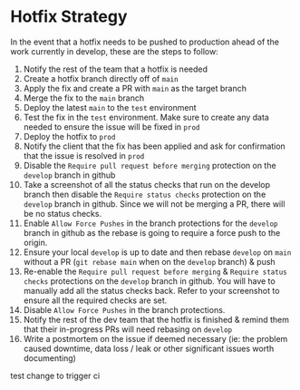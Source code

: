 # Hotfix Strategy

In the event that a hotfix needs to be pushed to production ahead of the work currently in develop, these are the steps to follow:

1. Notify the rest of the team that a hotfix is needed
2. Create a hotfix branch directly off of `main`
3. Apply the fix and create a PR with `main` as the target branch
4. Merge the fix to the `main` branch
5. Deploy the latest `main` to the `test` environment
6. Test the fix in the `test` environment. Make sure to create any data needed to ensure the issue will be fixed in `prod`
7. Deploy the hotfix to `prod`
8. Notify the client that the fix has been applied and ask for confirmation that the issue is resolved in `prod`
9. Disable the `Require pull request before merging` protection on the `develop` branch in github
10. Take a screenshot of all the status checks that run on the develop branch then disable the `Require status checks` protection on the `develop` branch in github. Since we will not be merging a PR, there will be no status checks.
11. Enable `Allow Force Pushes` in the branch protections for the `develop` branch in github as the rebase is going to require a force push to the origin.
12. Ensure your local `develop` is up to date and then rebase `develop` on `main` without a PR (`git rebase main` when on the `develop` branch) & push
13. Re-enable the `Require pull request before merging` & `Require status checks` protections on the `develop` branch in github. You will have to manually add all the status checks back. Refer to your screenshot to ensure all the required checks are set.
14. Disable `Allow Force Pushes` in the branch protections.
15. Notify the rest of the dev team that the hotfix is finished & remind them that their in-progress PRs will need rebasing on `develop`
16. Write a postmortem on the issue if deemed necessary (ie: the problem caused downtime, data loss / leak or other significant issues worth documenting)

test change to trigger ci
